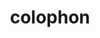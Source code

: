 ---
title: colophon
creator_name: Samuel Palmer
creator_link: https://en.wikipedia.org/wiki/Samuel_Palmer_(printer)
indieweb: https://indieweb.org/colophon
description: a page that describes how the site is made, with what tools, supporting what technologies
---